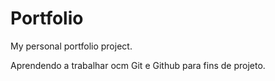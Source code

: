 # Portfolio
My personal portfolio project.

Aprendendo a trabalhar ocm Git e Github para fins de projeto.
